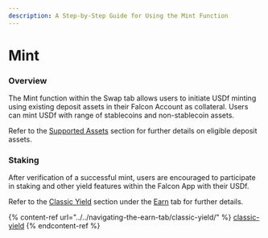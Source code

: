 ```yaml
---
description: A Step-by-Step Guide for Using the Mint Function
---
```


# Mint

### **Overview**

The Mint function within the Swap tab allows users to initiate USDf minting using existing deposit assets in their Falcon Account as collateral. Users can mint USDf with range of stablecoins and non-stablecoin assets.

Refer to the [Supported Assets](../../../../supported-assets.md) section for further details on eligible deposit assets.

### **Staking**

After verification of a successful mint, users are encouraged to participate in staking and other yield features within the Falcon App with their USDf.

Refer to the [Classic Yield](../../navigating-the-earn-tab/classic-yield/) section under the [Earn](../../navigating-the-earn-tab/) tab for further details.

{% content-ref url="../../navigating-the-earn-tab/classic-yield/" %}
[classic-yield](../../navigating-the-earn-tab/classic-yield/)
{% endcontent-ref %}

